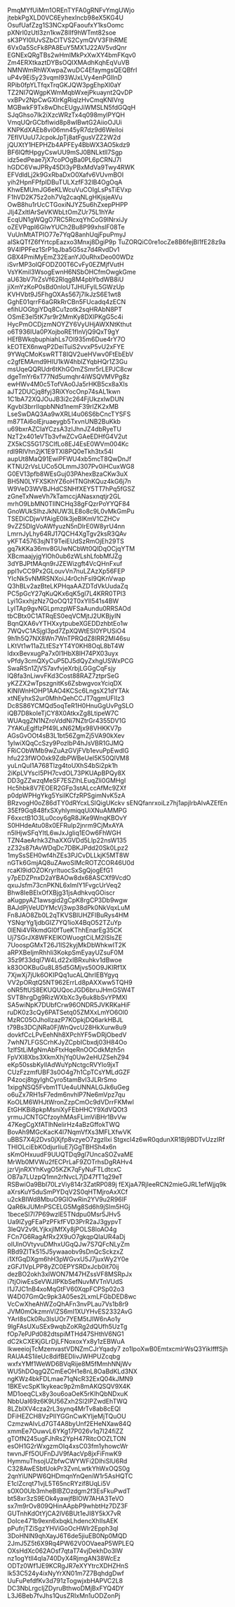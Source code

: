 PmqMYfUiMm1OREnTYFA0gRNFvYmgUWjo
jtebkPgXLD0VC6EyhexIncb98eX5KG4U
OsufUafZzg1S3NCxpQFaoufxY1ksOomc
pXNrI0zUtI3zn1kwZ8IIf9hWTmt82soe
sK3PYI0IUvSZbClTVS2CymQVV3FIhRME
6Vx0a5ScFk8PA8EuY5MX1J22AV5vdQnr
EGNExQRgTBs2wHmIMkPxXwXY4bmFKqv0
Zm4ERXtkaztDYBsOQIXMAdhKqhEqVuVB
NMNWmRhWXwpaZwuDC4EfaymgsQEQBfrI
uP4v9EiSy23vqmI93WJxLVy4enPGIlnD
RPib0fpYLTfqxTrqGKJQW3pgEhpXl0aY
TZ2NI7QWgpKWmMqbWxejPkuaynt2QvDP
vxBPv2NpCwGXlrKgRiqlzHvCmqKNIVrg
MGBwkF9Tx8wDhcEUgyJiWMSLN5fdGQqH
SJqGhso7Ik2iXzcWRzTx4q098mylPYQH
VmqUQrGCbfIwid8p8wIBwtG2AiioOJUi
KNPKdXAEb8vi06mn45yR7dz9d6WeiIoi
7EfIVUuU7JcpokJpTj8atFgusVZZ2W2d
jQUXtY1HEPHZb4APFEy4BbWX3AO5kdz9
BF6lQftHpgyCswUU9mSJ0BNLktlI7Sgp
idz5edPeae7jX7coPOgBa0PL6pCRNJ7l
hGDC6VwJPRy45Dl3yPBxMdVa9Twy4RWK
EFVdldLj2k9GxRbaDxO0Xafv6VUvmBOI
yih2HpnFPfpIDBuTULXzfF32lB4OgOqA
KhwEMUmJG6eKLWcuVuCOIgLsPsTiEVxp
F1hVD2K75z2oh7Vq2caqNLgHKjsjeAVu
OwB8hu1rUcCTGoxiNJYZ5u6hZxepPHPP
JIj4ZxltlArSeVKWbLtOmZUr75L1hYAr
EcqUN1gWQgO7RC5RcxqYhCoG9INrxiJy
oZEVPqpI6GIwYUCh2Bu8P99xhslF08Te
VuUnMtATPIO77e7YqQ8anhUqjFpuPmyJ
aISkQTfZ6fYrtcpEazxo3Mnxj8DgiP9p
TuZORQiC0re1ocZe8B6fejBl1fE28z9a
9V4IPPFez1SrP1qJba5G5sz7d4RvdDv1
GBX4PmiMyEmZ32EanYJ0uRhxDeo00WDz
iSvrMP3oIQFODZ00T6CvFy0EZMjfVutH
VsYKmiI3WsogEwnH6NSbOHCfmOwgkGme
aU63bV7IrZsVf62Rlqg8M4pbYbdWB8iU
jiXmYzKoP0sBd0nloUTJHUFylL5GWzUp
KVHVbt9J5FhgOXAs567j7IkJzS6E1wt8
GghE01qrrF6aGRkRrCBn5FUcadq4zECN
efihUOGtgiYDq8Cu1zotk2sqHRAbN8PT
OSmE3el5tK7sr9r2MmKy8DXlPKgG5c4i
HycPmOCDjzmNOYZY6VyUHjAWXNtKthut
o6T936IUa0PXojboRE1fInVjQ9QxT9gY
HEfBWkqbuphiahLs7Ol935m6Due4rY7O
kEOTEX6nwqP2DeiTuiS2vvxP5vU2xFYE
9YWqCMoKswRTT8IQV2ueHVwv0FtEbEbV
c2gfEMAmd9HIU1kW4hblZYqbHQr1Z3Gu
msUqeQQRUdr6tKhGOmZSmr5rLEPJC8cw
dgeTmYr6xT77Nd5umqhr4iWSQVMVPg8z
ewHWv4M0c5TofVAo0Ja5rHKB5cx8aXIs
aJT2DUCjq8fyj3RiXYocOnp74sAL1kwn
1C1bA72XQJOuJB3i2c264FjUkzxlwDUN
Kgvbl3brrIlqpbNNd1nemF39rIZK2xMB
LseSwDAQ3Aa9wXRLl4u06S6bCncTYSFS
m87TAi6olEjruaeygb5TxvnUNB2BuKkb
u69bxrAZCIaYCzsA3zIJhnJZ4dbRyeTU
NzT2x401eVTb3vfwZCvGAeEDHfG4V2ut
ZX5kCS5G17SCIfLo8EJ4EsE0WVm004Kc
rdl9RlVhn2jK1E9TXl8PQ0eTkh3tx54I
aupUt8MaQ91EwiPFWU4xb5mcT8QwDnJf
KTNU2rVsLUCo5OLmmJ307Pv0iHCuxWG8
G0EV13pfb8WEsGuj03PAhexBzaCKw3uX
BH5N0LYFXSKhYZ6oHTNGhKQuz4kG6j7n
W9VeD3WVBJHdCSNHfXEY5TT7hPq5fGSZ
zGneTxNweVh7kTamccjANasxnqtjr2GL
mrhO9LbMN0TIINCHq38gFQzrPoYYQF84
GnoWUkSlhzJkNUW3LE8o8c9L0vMkGmPu
TSEDiCDjwVfAigE0Ik3jeBlKmV1CZHCv
9vZZ5DlgVoAWfyuzN5nDlrE0W8yrU4nn
LmrnJyLhy64RJ17QCH4XgTgv2ksR3QAv
yKFT45763sjNT9TeiEUdSzRmOjEh29TS
gq7kKKa36mv8GUwNCbWt0QlDqOCjqYTM
XBcmaajyjgYlOh0ub6zWLshLfobMfJZg
3dYBJPtMAqn9rJZEWizgft4VcQHnFxuf
ppI1vCC9Px2GLouvVn7nuLZAzXp56FEP
YIcNk5vNMRSNXoiJ4r0chFsI9QKnVwap
Q3hBLv2azBteLKPHqaAAZDTdVkUudaZq
PC5pGcY27qKuQKx6qK5gl7L4KRR0TPl3
Lyi1GxxhjzNz7QoOQ12T0xYIl541s4BW
LyITAp9gvNGLpmzpWFSaAundu0RRSAOd
tbCBtx0C1ATRqES0eqVCMjtJ2UKBjyIN
BqnQXA6vYTHXxytpubeXGEDDzhbtEo1w
7WQvC1ASjgI3pd7ZpXQWtESl0YPUSiO4
9h1h5Q7NX8Wn7WnTPRQdZ8IRR2MI46su
LKtVt1w11aZLtESzYT4Y0KH8OqL8bT4W
ldxxBevxugPa7x0I1HbX8lH74PX03uyx
vPfdy3cmQXyCuP5DJ5dQyZxhgUSWxPCG
SwaRSn1ZjVS7avfvjeXrbjLGGgCqFsjy
lQ8fa3nLiwvFKd3Cost88RAZ7ztprSeG
yKZZX2wTpszgnitKs6ZsbwgvoxYciqDX
KlNIWnHOHP1AAO4KCSc6LngsX21dYTAk
xtNEyhxS2ur0MhhQehCCJT7qgmUFlIz3
Dc8S86YCMQd5oqTeR1H0HnuGgUvPgSLO
iQB7D8koIeTjCY8X0AtkxZg8LtipeW7C
WUAqgZN1NZroVddNi7NZtrGr4355DV1G
7YAKuEglfIzPf49LxN62Mjx98VHKKV7p
AGsGvOOt4sB3L1bt56ZgmZj5VA90kXev
1ylwiXQqCcSzy9PozIbP4hJsVBR1GJMQ
FRiCObWMb9wZuAzGVjFVb1evuPpEwdlG
hfu223fWO0xk9ZdbPWBeUel5K50QlVM8
yuLnQuI1A768Tlzg4toUXhS4bSi2pk1h
2iKpLVYscI5PH7cvdOL73PKUApBPQy8X
DD3gZZwzqMeSF7ESZlhLEuqZli0GMHgI
Hc5hbk8V7EOER2GFp3stALccAfMc9ZXf
p0dpWPHgYkg5YsilKCfzRPSgimNvK5zA
BRzvogH0oZ86dTY0dRYcxLSIQigUKckv
sENQfanrxoiLz7hj1apjIrbAIvAZEfEn
35Ef9Gq848fxSXyhlymiqqUiXNuAMMPG
F6xxctB1O3Lu0coy6gR8JKe9WnqKBOvY
S0HHdeAtu08x0EFRuIp2jnrm9CjMxAYA
n5lHjwSFqYItL6wJxJgIiq1EOw6FhWGH
TZN4aeArhk3ZhaXXGVDd5LIp22nsW135
zZ32s87tAvWDqDc7DBKJPdd20Sk0Lpz2
1mySsSEH0wf4hZEs3PJCvDLLkjK5MT8W
nGTk6GmjAQ8uZAwoSIMcROTZCOR46U0d
rcaKl9idOZOKryrltuocSxSgQjogEfG1
y7pEDZPnxD2aYBAOw8dx68ASCXf9VcdO
qxuJsfm73cnPKNL6xlmlY1FvgcUrVeq2
Bhw8IeBElxOfXBjg31jsAdhkvqGOiscr
aKugpyAZ1awsgid2gCpK8rgCP3Db9wgw
BAJdPjVeUDYMcVj3wp38dPk0NkVqxLuM
Fn8JAO8Zb0L2qTKVSBlUHZFIBuRys4HM
YSNqrYg1jdbGIZ7YQ1ioX4BqO52TZuYp
0lENi4VRkmdGl0fTueKThhEnarEg35CK
Uj7SGrJX8WFKEIKOWuogtCiLM2ISlsZE
7UoospGMxT26J1lS2kyjMkDbWhkwIT2K
aRPXBeIjmRhhIi3KokpSmEyayUZsuF0M
35z9f33dqI7W4Ld22xIBRxuhkv1dBwoe
k83OOKBuGu8L85d5GMjvs50O9JKIRf1X
7XjwXj7jUk6OKIPQq1ucALQhrIEBYgyq
VV2pORqtQ5NT962ErrLd8pAXXww5TQH9
oNR5ftUS8EKUQUQocJGD6bruJHmGSW4T
SVT8hrgDg9RizWXbXc3y6uk8bSvYPMXl
SA5wiNpK7DUbfCrw96ONDR5JVKRKaHiF
ruDK0z3cQy6PATSetq05ZMXxLmYO6Ol0
MzRC05OJhollzazP7KOpkjDQ6arkHBJL
t79Bs3DCjNRa0FjWnQvcU28HkXurw8u9
dovkfCcLPvEehNh8XPchYF5wDRjObedV
7whN7LFGSCrhKJyZCpbICbxdj03H84Oo
1zlfStLiMgNmAbFtxHqeRnOOCdkMzh5n
FpVXl8Xbs3XkmXhjYq0Uw2eHUZSehZ94
eKp50ssbKylIAdWuYpNctgcRVYlo9jxT
CUzFzzmfUBF3s0O4g7h1CpTCsYMLdGZF
P4zocj8tgyIghCyro5tamBvI3JLRrSmo
1xipgNSQ5Fvbm1TUe4uUNNALGJk6uGeg
o6uZx7RH1sF7edm6nvhlP7Ne6mVpz7qu
KoOLM6WHJtWronZzpCmOc9dVDrrFKMwl
EtGHKBi8pkpMsniXyFEbHHCY9XdVQOt3
yrmuJCNTGCfzoyhMAsFLimViBHr1BvVw
47KegCgXfATlhNelirHz4aBzGffokTWQ
BovAh9MGcKacK4l7NqmVfXs3MFLXfwVK
uBBS7X4j2Dvs0jXjfp8vzyeO7zgzllxi
StgxcI4z6wR0qdunXR1Bj9BDTvUzzIRf
THIOLciEbKOdjurIiuE7jGgTBHSh4x6n
sKmOHxuudF9UUQTDq9gl7UncaSOZvaME
MrWb0MVWu2fECPrLaF9ZOTrhsDgRAHv4
jzrVjnRXYhKvgO5KZK7qFyNuFTLdtcxC
OB7a7LUzpQ1mn2rNvcL7jD47fT1q29eT
RSBwiOa9BbI70LzViy814r3ZatRP089j
fEXjaA7RjIeeRCN2mieGJRL1efWjjq9k
aXrsKuY5duSmPYDqV2S0qHTMjroAxXCf
u2ckBIWd8MbuO9GIOwRin2YV9u2R96IF
QaR6kJUMnPSCELG5Mg8Sd6h9jSlm5HGj
1beceSl7I7P69wzlE5TNdpu0Msr5JHv5
Ua9lZygFEaPzPFkfFVD3PrR2aJ3gypvT
3leQV2v9LYjkxjIMfXy8jPOLS8loAO4g
FCn7G6RagAfRx2X9uO7gkqpQIaUR4aDj
oIUlnOVtyvuDMhxUGqQJw7S7QFcNLyZm
RBd9ZITk515J5ywaaobv9sDnQcSckzxZ
i1XfGqDXgm6hH3pWGvxU5J7juxWy2Y0e
zGFJ1VpLPP8yZC0EPYSRDxJcb0it70ij
dezBO2okh3xIWON7M47HZssVF8MSRpJx
i7tjOiwEsSeVWJIPKbSefNuvMVTnVUdS
l1J7JC1nB4xoMqGtFV60XqpFCPSp02o3
W4D07GmQc9pk3A05es2LxmLFGbDED8wc
VcCwXheAhWZoQhAFn3nvPLau7Vs1b8r9
JVM0mOkzmnVlZS6mI1XUYHvES2332AvG
YArI8sCk0Ru3IsUOr7YEM5tJlW6nAo1y
9lgFAsUXuSEx9wqbZoKRg2dQUfh5UzTg
fOp7ePJPd082dtspiMTHd47SHthV6NG1
dC2kCXEKjGLrDjLFNoxoxYx8y1zEBWuA
IkweeiojTcMzenvastVDNZmCJrYqady7
zo1lpoXwB0EmtxcmlrWsQ3YikIfffSjh
RAUA4S1ileUc8difBEDIivJWHPUZcqbg
wxfxYMf1WeWD6BVqRije8M5fMmhNNjWv
WU5hDOqgQZCmEeOH1e8nL8OaBdKLd3NX
ngKWz4bkFDLmae71qNcR32ExQ04kJMN9
1BKEvcSpK1kykeac9p2m8mAKQSQV9X4K
MD1oeqCLx8y3ou6oaOeK5rKIhQbNDxuK
NbbUaI69z6K9U56Zxh2Sl2IPZwdEhTWQ
8LZbIXV4cza2rL3synq4MrTv8ab8cEQl
DFiHEZCH8VzPIIYGGnCwKYljeMjTQuOU
CzmzwAIvLd7GT4A8byUnf2EHeNXaw84Q
xmmEe7OuwvL6YKg17P026v1q7I24fiZZ
gTOfN245ugFJhRs2YpH47RitcOOZLTON
esOH1G2rWxgzmOIq4xsC03fm1yhowcWr
twvnJFf5OUFnDJV9fAacVp8jxFiFnwK9
HymmuThsojUZbfwCWYWFi2DlhiSlU6Rd
C328AwESbtUokPr3ZvnLwtkYhWxOQS0g
2qnYiUNPW6QHDmqnYnQeniW1r5AsHQTC
E1clZcrqt71vjL5T65ncRYzif8UqLi5V
sOXO0Ub3mheBIBZOzdgm2f3EsFkuPwdT
bt58xr3zS9EOk4yawjfBIOW7AHA3TeVO
sx7m9rOv809QHinAApbP9whbtHz7DZ3F
GUTnhKdOtYjCA2lV6BUt1eJI8Y5kX7vR
DoIce471b9exn6xbqkLhdencXhIIsAEK
pPufrjTZiSgzYHViGoOcHWlr2Epph3qI
3DoHNlN9qhXayJ6T6de5jiuEB0Np0MQD
2JmJ5Z5t6X9Rq4PW62V0OVaeaP5WPLEQ
OXsHdXc062AOsf7qtaT74vjDekhDo3lW
nz1ogYtll4qIa740DyX4RjmgAN38WcEz
ODTz0Wf1JE9KCRgJR7eXYYtrcXDHZHnS
Ik53C524y4ixNyYrXN01m7Z7BqhdgDwf
UuFuPefdfKv3d791zTogwjxbHAPVC2L8
DC3NbLrgcIjZDyruBthwoDMjBxFYQ4DY
L3J6Beb7fvJhs1QusZRIxMn1uODZonPj
